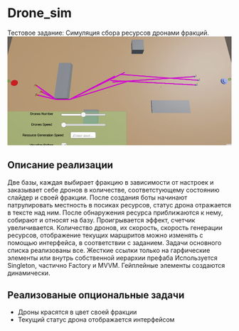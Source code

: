 # Drone_sim
Тестовое задание: Симуляция сбора ресурсов дронами фракций.
![Анимация процесса](Drones.gif)
## Описание реализации
Две базы, каждая выбирает фракцию в зависимости от настроек и заказывает себе дронов в количестве, соответстующему состоянию слайдер и своей фракции.
После создания боты начинают патрулировать местность в посиках ресурсов, статус дрона отражается в тексте над ним. После обнаружения ресурса приближаются к нему, собирают и относят на базу. Проигрывается эффект, счетчик увеличивается.
Количество дронов, их скорость, скорость генерации ресурсов, отображение текущих маршритов можно изменять с помощью интерфейса, в соответствии с заданием.
Задачи основного списка реализованы все.
Жесткие ссылки только на гарфические элементы или внутрь собственной иерархии префаба
Используется Singleton, частично Factory и MVVM.
Гейплейные элементы создаются динамически.
## Реализованые опциональные задачи
- Дроны красятся в цвет своей фракции
- Текущий статус дрона отображается интерфейсом
